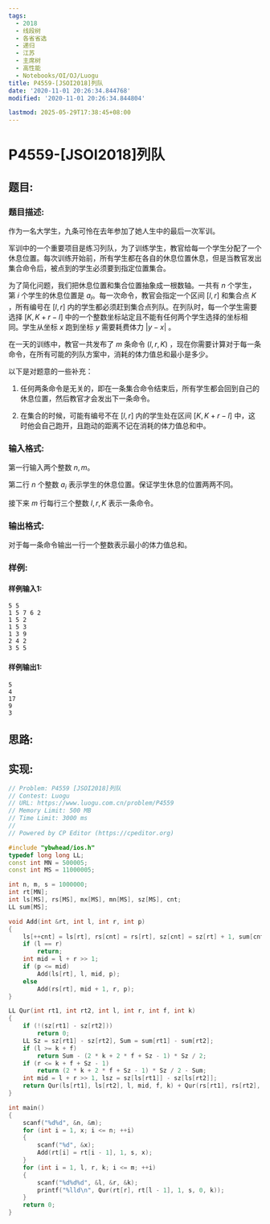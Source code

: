 ```yaml
---
tags: 
  - 2018
  - 线段树
  - 各省省选
  - 递归
  - 江苏
  - 主席树
  - 高性能
  - Notebooks/OI/OJ/Luogu
title: P4559-[JSOI2018]列队
date: '2020-11-01 20:26:34.844768'
modified: '2020-11-01 20:26:34.844804'

lastmod: 2025-05-29T17:38:45+08:00
---
```

# P4559-[JSOI2018]列队
## 题目:
### 题目描述:
作为一名大学生，九条可怜在去年参加了她人生中的最后一次军训。

军训中的一个重要项目是练习列队，为了训练学生，教官给每一个学生分配了一个休息位置。每次训练开始前，所有学生都在各自的休息位置休息，但是当教官发出集合命令后，被点到的学生必须要到指定位置集合。

为了简化问题，我们把休息位置和集合位置抽象成一根数轴。一共有 $n$ 个学生，第 $i$ 个学生的休息位置是 $a_i$​。每一次命令，教官会指定一个区间 $[l,r]$ 和集合点 $K$ ，所有编号在 $[l,r]$ 内的学生都必须赶到集合点列队。在列队时，每一个学生需要选择 $[K,K+r-l]$ 中的一个整数坐标站定且不能有任何两个学生选择的坐标相同。学生从坐标 $x$ 跑到坐标 $y$ 需要耗费体力 $\vert y-x \vert$ 。

在一天的训练中，教官一共发布了 $m$ 条命令 $(l,r,K)$ ，现在你需要计算对于每一条命令，在所有可能的列队方案中，消耗的体力值总和最小是多少。

以下是对题意的一些补充：

1.    任何两条命令是无关的，即在一条集合命令结束后，所有学生都会回到自己的休息位置，然后教官才会发出下一条命令。
    
2.    在集合的时候，可能有编号不在 $[l,r]$ 内的学生处在区间 $[K,K+r-l]$ 中，这时他会自己跑开，且跑动的距离不记在消耗的体力值总和中。


### 输入格式:
第一行输入两个整数 $n,m$。

第二行 $n$ 个整数 $a_i$ 表示学生的休息位置。保证学生休息的位置两两不同。

接下来 $m$ 行每行三个整数 $l,r,K$ 表示一条命令。

### 输出格式:
对于每一条命令输出一行一个整数表示最小的体力值总和。
### 样例:
#### 样例输入1:
```
5 5
1 5 7 6 2
1 5 2
1 5 3
1 3 9
2 4 2
3 5 5
```
#### 样例输出1:
```
5
4
17
9
3
```
## 思路:

## 实现:
```cpp
// Problem: P4559 [JSOI2018]列队
// Contest: Luogu
// URL: https://www.luogu.com.cn/problem/P4559
// Memory Limit: 500 MB
// Time Limit: 3000 ms
//
// Powered by CP Editor (https://cpeditor.org)

#include "ybwhead/ios.h"
typedef long long LL;
const int MN = 500005;
const int MS = 11000005;

int n, m, s = 1000000;
int rt[MN];
int ls[MS], rs[MS], mx[MS], mn[MS], sz[MS], cnt;
LL sum[MS];

void Add(int &rt, int l, int r, int p)
{
    ls[++cnt] = ls[rt], rs[cnt] = rs[rt], sz[cnt] = sz[rt] + 1, sum[cnt] = sum[rt] + p, rt = cnt;
    if (l == r)
        return;
    int mid = l + r >> 1;
    if (p <= mid)
        Add(ls[rt], l, mid, p);
    else
        Add(rs[rt], mid + 1, r, p);
}

LL Qur(int rt1, int rt2, int l, int r, int f, int k)
{
    if (!(sz[rt1] - sz[rt2]))
        return 0;
    LL Sz = sz[rt1] - sz[rt2], Sum = sum[rt1] - sum[rt2];
    if (l >= k + f)
        return Sum - (2 * k + 2 * f + Sz - 1) * Sz / 2;
    if (r <= k + f + Sz - 1)
        return (2 * k + 2 * f + Sz - 1) * Sz / 2 - Sum;
    int mid = l + r >> 1, lsz = sz[ls[rt1]] - sz[ls[rt2]];
    return Qur(ls[rt1], ls[rt2], l, mid, f, k) + Qur(rs[rt1], rs[rt2], mid + 1, r, f + lsz, k);
}

int main()
{
    scanf("%d%d", &n, &m);
    for (int i = 1, x; i <= n; ++i)
    {
        scanf("%d", &x);
        Add(rt[i] = rt[i - 1], 1, s, x);
    }
    for (int i = 1, l, r, k; i <= m; ++i)
    {
        scanf("%d%d%d", &l, &r, &k);
        printf("%lld\n", Qur(rt[r], rt[l - 1], 1, s, 0, k));
    }
    return 0;
}

```
